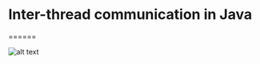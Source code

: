 # Inter-thread communication in Java

======

![alt text]("https://github.com/AhmedElshiekh/inter_thread_java/blob/master/map.png")